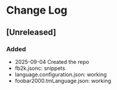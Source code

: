 # Change Log

<!--
## [major.minor.patch] - yyyy-mm-dd
### Added
- filena.me {function}: description
### Fixed
### Changed
### Removed

## [Unreleased]
-->

## [Unreleased]

### Added

- 2025-09-04 Created the repo
- fb2k.jsonc: snippets
- language.configuration.json: working
- foobar2000.tmLanguage.json: working
